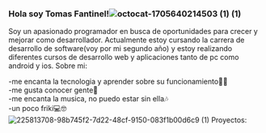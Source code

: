 ### Hola soy Tomas Fantinel!![octocat-1705640214503 (1) (1)](https://github.com/tomas03/tomas03/assets/30119259/188ae737-4f79-4308-b536-410330b7c99d)



Soy un apasionado programador en busca de oportunidades para crecer y mejorar como desarrollador. Actualmente estoy cursando la carrera de desarrollo de software(voy por mi segundo año) y estoy realizando diferentes cursos de desarrollo web y aplicaciones tanto de pc como android y ios. Sobre mi:

-me encanta la tecnologia y aprender sobre su funcionamiento👨‍💻​
<br>
-me gusta conocer gente🤝​
<br>
-me encanta la musica, no puedo estar sin ella🎶​
<br>
-un poco friki💻​🤓​
![225813708-98b745f2-7d22-48cf-9150-083f1b00d6c9 (1)](https://github.com/tomas03/tomas03/assets/30119259/2fb99200-9da1-48a4-ae60-8509c10c9e2e)
Proyectos:
